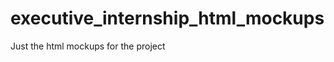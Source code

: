 executive_internship_html_mockups
=================================

Just the html mockups for the project